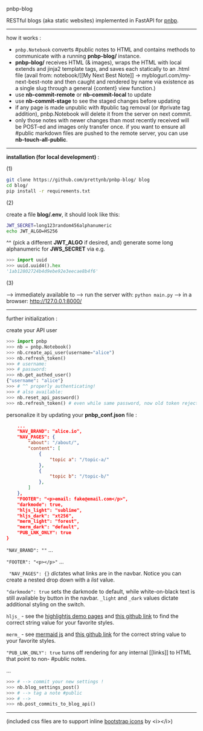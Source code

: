 pnbp-blog 

RESTful blogs (aka static websites) implemented in FastAPI for [pnbp](https://github.com/prettynb/pnbp/).

--- 

how it works :
- ```pnbp.Notebook``` converts #public notes to HTML and contains methods to communicate with a running **pnbp-blog/** instance. 
- **pnbp-blog/** receives HTML (& images), wraps the HTML with local extends and jinja2 template tags, and saves each statically to an .html file (avail from: notebook/[[My Next Best Note]] -> myblogurl.com/my-next-best-note and then caught and rendered by name via existence as a single slug through a general {content} view function.)
- use **nb-commit-remote** or **nb-commit-local** to update
- use **nb-commit-stage** to see the staged changes before updating
- if any page is made unpublic with #public tag removal (or #private tag addition), pnbp.Notebook will delete it from the server on next commit.
- only those notes with newer changes than most recently received will be POST-ed and images only transfer once. if you want to ensure all #public markdown files are pushed to the remote server, you can use **nb-touch-all-public**. 

--- 

**installation (for local development)** :

(1)

```bash
git clone https://github.com/prettynb/pnbp-blog/ blog
cd blog/
pip install -r requirements.txt
```

(2)

create a file **blog/.env**, it should look like this:

```bash
JWT_SECRET=long123random456alphanumeric
echo JWT_ALGO=HS256
```

^^ (pick a different **JWT_ALGO** if desired, and) generate some long alphanumeric for **JWS_SECRET** via e.g.

```py
>>> import uuid
>>> uuid.uuid4().hex
'1ab12802724b4d9ebe92e3eecae8b4f6'
```


(3) 

--> immediately available to 
--> run the server with: ```python main.py```
--> in a browser: http://127.0.0.1:8000/ 

--- 

further initialization : 

create your API user

```py
>>> import pnbp
>>> nb = pnbp.Notebook()
>>> nb.create_api_user(username="alice")
>>> nb.refresh_token()
>>> # username: 
>>> # password: 
>>> nb.get_authed_user()
{"username": "alice"}
>>> # ^^ properly authenticating!
>>> # also available:
>>> nb.reset_api_password()
>>> nb.refresh_token() # even while same password, now old token rejected
```


personalize it by updating your **pnbp_conf.json** file :

```json
    ...
    "NAV_BRAND": "alice.io",
    "NAV_PAGES": {
        "about": "/about/",
        "content": [
            {
                "topic a": "/topic-a/"
            },
            {
                "topic b": "/topic-b/"
            },
        ]
    },
    "FOOTER": "<p>email: fake@email.com</p>",
    "darkmode": true,
    "hljs_light": "sublime",
    "hljs_dark": "xt256",
    "merm_light": "forest",
    "merm_dark": "default",
    "PUB_LNK_ONLY": true
}
```

```"NAV_BRAND": ""``` ... 

```"FOOTER": "<p></p>"``` ... 

``` "NAV_PAGES": {}``` *dict*ates what links are in the navbar. Notice you can create a nested drop down with a *list* value. 

```"darkmode": true``` sets the darkmode to default, while white-on-black text is still available by button in the navbar. ```_light``` and ```_dark``` values dictate additional styling on the switch.

```hljs_``` - see the [highlightjs demo pages](https://highlightjs.org/static/demo/) and [this github link](https://github.com/highlightjs/highlight.js/tree/main/src/styles) to find the correct string value for your favorite styles. 

```merm_``` - see [mermaid js](https://mermaid-js.github.io/mermaid/#/) and [this github link](https://github.com/mermaid-js/mermaid/tree/master/src/themes) for the correct string value to your favorite styles.

```"PUB_LNK_ONLY": true``` turns off rendering for any internal \[\[links\]\] to HTML that point to non- \#public notes. 

...

```py
>>> # --> commit your new settings ! 
>>> nb.blog_settings_post()
>>> # --> tag a note #public
>>> # --> 
>>> nb.post_commits_to_blog_api()
```

--- 

(included css files are to support inline [bootstrap icons](https://icons.getbootstrap.com/) by \<i\>\</i\>)


